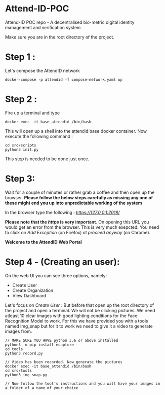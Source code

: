 # Attend-ID-POC
Attend-ID POC repo - A decentralised bio-metric digital identity management and verification system

Make sure you are in the root directory of the project.

# Step 1 :
Let's compose the AttendID network
```
docker-compose -p attendid -f compose-network.yaml up
```

# Step 2 :
Fire up a terminal and type 
```
docker exec -it base_attendid /bin/bash
```
This will open up a shell into the attendid base docker container. Now execute the following command : 
```
cd src/scripts
python3 init.py
```
This step is needed to be done just once.

# Step 3:
Wait for a couple of minutes or rather grab a coffee and then open up the browser. 
**Please follow the below steps carefully as missing any one of these might end you up into unpredictable working of the system**

In the browser type the following : *https://127.0.0.1:2018/*

**Please note that the *https* is very important**.
On opening this URL you would get an error from the browser. This is very much exepcted. You need to click on *Add Exception* (on Firefox) ot *proceed anyway* (on Chrome).

**Welcome to the AttendID Web Portal**

# Step 4 - (Creating an user):
On the web UI you can see three options, namely:
* Create User
* Create Organization
* View Dashboard

Let's focus on *Create User* : 
But before that open up the root directory of the project and open a terminal.
We will not be clicking pictures. We need atleast 10 clear images with good lighting conditions for the Face Recognition Model to work. For this we have provided you with a tools named img_snap but for it to work we need to give it a video to generate images from. 

```
// MAKE SURE YOU HAVE python 3.6 or above installed
python3 -m pip install ecapture
cd tools
python3 record.py

// Video has been recorded. Now generate the pictures
docker exec -it base_attendid /bin/bash
cd src/tools
python3 img_snap.py 

// Now follow the tool's instructions and you will have your images in a folder of a name of your choice

```

